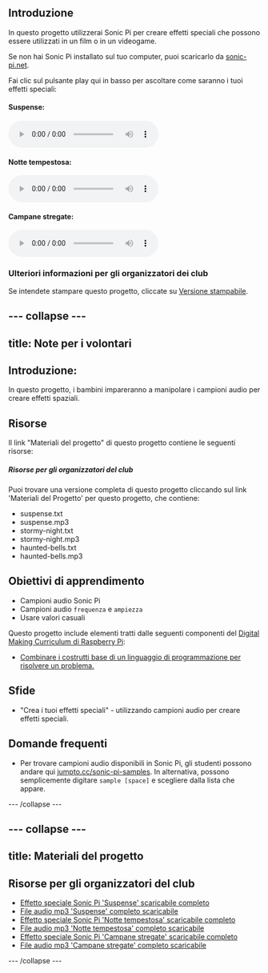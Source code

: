 ## Introduzione

In questo progetto utilizzerai Sonic Pi per creare effetti speciali che possono essere utilizzati in un film o in un videogame.

Se non hai Sonic Pi installato sul tuo computer, puoi scaricarlo da [sonic-pi.net](https://sonic-pi.net/).

<div id="audio-preview" class="pdf-hidden">
Fai clic sul pulsante play qui in basso per ascoltare come saranno i tuoi effetti speciali:

#### Suspense: 
<audio controls preload>
  <source src="resources/suspense.mp3" type="audio/mpeg">
Il tuo browser non supporta l'<code>audio</code>.
</audio>

#### Notte tempestosa:
<audio controls preload>
  <source src="resources/stormy-night.mp3" type="audio/mpeg">
Il tuo browser non supporta l'<code>audio</code>.
</audio>

#### Campane stregate:
<audio controls preload>
  <source src="resources/haunted-bells.mp3" type="audio/mpeg">
Il tuo browser non supporta l'<code>audio</code>.
</audio>

</div>

### Ulteriori informazioni per gli organizzatori dei club

Se intendete stampare questo progetto, cliccate su [Versione stampabile](https://projects.raspberrypi.org/it-IT/projects/special-effects/print).

--- collapse ---
---
title: Note per i volontari
---

## Introduzione:

In questo progetto, i bambini impareranno a manipolare i campioni audio per creare effetti spaziali.

## Risorse

Il link "Materiali del progetto" di questo progetto contiene le seguenti risorse:

##### Risorse per gli organizzatori del club

Puoi trovare una versione completa di questo progetto cliccando sul link 'Materiali del Progetto' per questo progetto, che contiene:

+ suspense.txt
+ suspense.mp3
+ stormy-night.txt
+ stormy-night.mp3
+ haunted-bells.txt
+ haunted-bells.mp3

## Obiettivi di apprendimento

+ Campioni audio Sonic Pi
+ Campioni audio `frequenza` e `ampiezza`
+ Usare valori casuali

Questo progetto include elementi tratti dalle seguenti componenti del [Digital Making Curriculum di Raspberry Pi](http://rpf.io/curriculum):

+ [Combinare i costrutti base di un linguaggio di programmazione per risolvere un problema.](https://www.raspberrypi.org/curriculum/programming/builder)

## Sfide

+ "Crea i tuoi effetti speciali" - utilizzando campioni audio per creare effetti speciali.

## Domande frequenti

+ Per trovare campioni audio disponibili in Sonic Pi, gli studenti possono andare qui [jumpto.cc/sonic-pi-samples](http://jumpto.cc/sonic-pi-samples). In alternativa, possono semplicemente digitare `sample [space]` e scegliere dalla lista che appare.

--- /collapse ---

--- collapse ---
---
title: Materiali del progetto
---

## Risorse per gli organizzatori del club

* [Effetto speciale Sonic Pi 'Suspense' scaricabile completo](resources/suspense.txt)
* [File audio mp3 'Suspense' completo scaricabile](resources/suspense.mp3)
* [Effetto speciale Sonic Pi 'Notte tempestosa' scaricabile completo](resources/stormy-night.txt)
* [File audio mp3 'Notte tempestosa' completo scaricabile](resources/stormy-night.mp3)
* [Effetto speciale Sonic Pi 'Campane stregate' scaricabile completo](resources/haunted-bells.txt)
* [File audio mp3 'Campane stregate' completo scaricabile](resources/haunted-bells.mp3)

--- /collapse ---